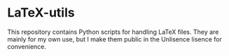 # LaTeX-utils

This repository contains Python scripts for handling LaTeX files. They are mainly for my own use, but I make them public in the Unlisence lisence for convenience.
